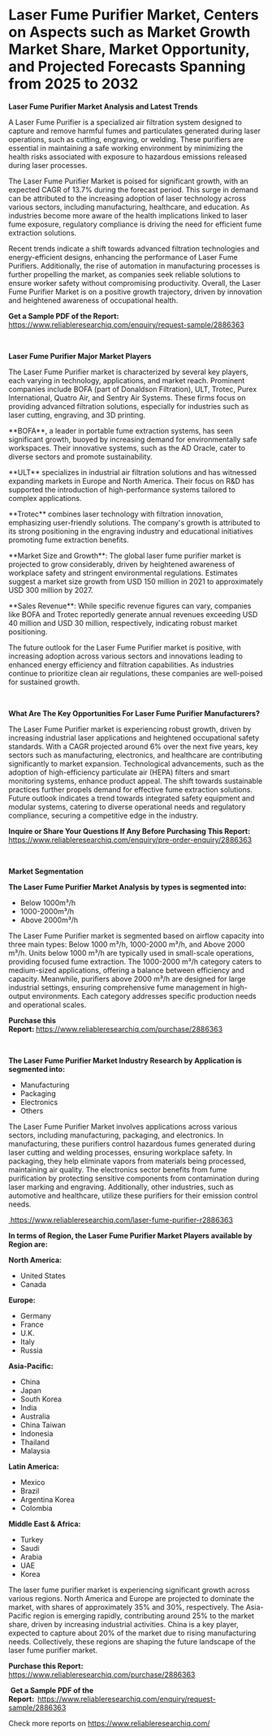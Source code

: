 <p><h1>Laser Fume Purifier Market, Centers on Aspects such as Market Growth Market Share, Market Opportunity, and Projected Forecasts Spanning from 2025 to 2032</h1></p><p><strong>Laser Fume Purifier Market Analysis and Latest Trends</strong></p>
<p><p>A Laser Fume Purifier is a specialized air filtration system designed to capture and remove harmful fumes and particulates generated during laser operations, such as cutting, engraving, or welding. These purifiers are essential in maintaining a safe working environment by minimizing the health risks associated with exposure to hazardous emissions released during laser processes.</p><p>The Laser Fume Purifier Market is poised for significant growth, with an expected CAGR of 13.7% during the forecast period. This surge in demand can be attributed to the increasing adoption of laser technology across various sectors, including manufacturing, healthcare, and education. As industries become more aware of the health implications linked to laser fume exposure, regulatory compliance is driving the need for efficient fume extraction solutions.</p><p>Recent trends indicate a shift towards advanced filtration technologies and energy-efficient designs, enhancing the performance of Laser Fume Purifiers. Additionally, the rise of automation in manufacturing processes is further propelling the market, as companies seek reliable solutions to ensure worker safety without compromising productivity. Overall, the Laser Fume Purifier Market is on a positive growth trajectory, driven by innovation and heightened awareness of occupational health.</p></p>
<p><strong>Get a Sample PDF of the Report:&nbsp;</strong> <a href="https://www.reliableresearchiq.com/enquiry/request-sample/2886363?utm_campaign=2455&utm_medium=2&utm_source=Github&utm_content=ia&utm_term=13032025&utm_id=laser-fume-purifier">https://www.reliableresearchiq.com/enquiry/request-sample/2886363</a></p>
<p>&nbsp;</p>
<p><strong>Laser Fume Purifier Major Market Players</strong></p>
<p><p>The Laser Fume Purifier market is characterized by several key players, each varying in technology, applications, and market reach. Prominent companies include BOFA (part of Donaldson Filtration), ULT, Trotec, Purex International, Quatro Air, and Sentry Air Systems. These firms focus on providing advanced filtration solutions, especially for industries such as laser cutting, engraving, and 3D printing.</p><p>**BOFA**, a leader in portable fume extraction systems, has seen significant growth, buoyed by increasing demand for environmentally safe workspaces. Their innovative systems, such as the AD Oracle, cater to diverse sectors and promote sustainability.</p><p>**ULT** specializes in industrial air filtration solutions and has witnessed expanding markets in Europe and North America. Their focus on R&D has supported the introduction of high-performance systems tailored to complex applications.</p><p>**Trotec** combines laser technology with filtration innovation, emphasizing user-friendly solutions. The company's growth is attributed to its strong positioning in the engraving industry and educational initiatives promoting fume extraction benefits.</p><p>**Market Size and Growth**: The global laser fume purifier market is projected to grow considerably, driven by heightened awareness of workplace safety and stringent environmental regulations. Estimates suggest a market size growth from USD 150 million in 2021 to approximately USD 300 million by 2027.</p><p>**Sales Revenue**: While specific revenue figures can vary, companies like BOFA and Trotec reportedly generate annual revenues exceeding USD 40 million and USD 30 million, respectively, indicating robust market positioning.</p><p>The future outlook for the Laser Fume Purifier market is positive, with increasing adoption across various sectors and innovations leading to enhanced energy efficiency and filtration capabilities. As industries continue to prioritize clean air regulations, these companies are well-poised for sustained growth.</p></p>
<p>&nbsp;</p>
<p><strong>What Are The Key Opportunities For Laser Fume Purifier Manufacturers?</strong></p>
<p><p>The Laser Fume Purifier market is experiencing robust growth, driven by increasing industrial laser applications and heightened occupational safety standards. With a CAGR projected around 6% over the next five years, key sectors such as manufacturing, electronics, and healthcare are contributing significantly to market expansion. Technological advancements, such as the adoption of high-efficiency particulate air (HEPA) filters and smart monitoring systems, enhance product appeal. The shift towards sustainable practices further propels demand for effective fume extraction solutions. Future outlook indicates a trend towards integrated safety equipment and modular systems, catering to diverse operational needs and regulatory compliance, securing a competitive edge in the industry.</p></p>
<p><strong>Inquire or Share Your Questions If Any Before Purchasing This Report:</strong> <a href="https://www.reliableresearchiq.com/enquiry/pre-order-enquiry/2886363?utm_campaign=2455&utm_medium=2&utm_source=Github&utm_content=ia&utm_term=13032025&utm_id=laser-fume-purifier">https://www.reliableresearchiq.com/enquiry/pre-order-enquiry/2886363</a></p>
<p>&nbsp;</p>
<p><strong>Market Segmentation</strong></p>
<p><strong>The Laser Fume Purifier Market Analysis by types is segmented into:</strong></p>
<p><ul><li>Below 1000m³/h</li><li>1000-2000m³/h</li><li>Above 2000m³/h</li></ul></p>
<p><p>The Laser Fume Purifier market is segmented based on airflow capacity into three main types: Below 1000 m³/h, 1000-2000 m³/h, and Above 2000 m³/h. Units below 1000 m³/h are typically used in small-scale operations, providing focused fume extraction. The 1000-2000 m³/h category caters to medium-sized applications, offering a balance between efficiency and capacity. Meanwhile, purifiers above 2000 m³/h are designed for large industrial settings, ensuring comprehensive fume management in high-output environments. Each category addresses specific production needs and operational scales.</p></p>
<p><strong>Purchase this Report:&nbsp;</strong><a href="https://www.reliableresearchiq.com/purchase/2886363?utm_campaign=2455&utm_medium=2&utm_source=Github&utm_content=ia&utm_term=13032025&utm_id=laser-fume-purifier">https://www.reliableresearchiq.com/purchase/2886363</a></p>
<p>&nbsp;</p>
<p><strong>The Laser Fume Purifier Market Industry Research by Application is segmented into:</strong></p>
<p><ul><li>Manufacturing</li><li>Packaging</li><li>Electronics</li><li>Others</li></ul></p>
<p><p>The Laser Fume Purifier Market involves applications across various sectors, including manufacturing, packaging, and electronics. In manufacturing, these purifiers control hazardous fumes generated during laser cutting and welding processes, ensuring workplace safety. In packaging, they help eliminate vapors from materials being processed, maintaining air quality. The electronics sector benefits from fume purification by protecting sensitive components from contamination during laser marking and engraving. Additionally, other industries, such as automotive and healthcare, utilize these purifiers for their emission control needs.</p></p>
<p><a href="https://www.reliableresearchiq.com/laser-fume-purifier-r2886363?utm_campaign=2455&utm_medium=2&utm_source=Github&utm_content=ia&utm_term=13032025&utm_id=laser-fume-purifier">&nbsp;https://www.reliableresearchiq.com/laser-fume-purifier-r2886363</a></p>
<p><strong>In terms of Region, the Laser Fume Purifier Market Players available by Region are:</strong></p>
<p>
    <p> <strong> North America: </strong>
        <ul>
            <li>United States</li>
            <li>Canada</li>
        </ul>
        </p> 
    <p> <strong> Europe: </strong>
        <ul>
            <li>Germany</li>
            <li>France</li>
            <li>U.K.</li>
            <li>Italy</li>
            <li>Russia</li>
        </ul>
        </p> 
    <p> <strong> Asia-Pacific: </strong>
        <ul>
            <li>China</li>
            <li>Japan</li>
            <li>South Korea</li>
            <li>India</li>
            <li>Australia</li>
            <li>China Taiwan</li>
            <li>Indonesia</li>
            <li>Thailand</li>
            <li>Malaysia</li>
        </ul>
        </p> 
    <p> <strong> Latin America: </strong>
        <ul>
            <li>Mexico</li>
            <li>Brazil</li>
            <li>Argentina Korea</li>
            <li>Colombia</li>
        </ul>
        </p> 
    <p> <strong> Middle East & Africa: </strong>
        <ul>
            <li>Turkey</li>
            <li>Saudi</li>
            <li>Arabia</li>
            <li>UAE</li>
            <li>Korea</li>
        </ul>
    </p>
    </p>
<p><p>The laser fume purifier market is experiencing significant growth across various regions. North America and Europe are projected to dominate the market, with shares of approximately 35% and 30%, respectively. The Asia-Pacific region is emerging rapidly, contributing around 25% to the market share, driven by increasing industrial activities. China is a key player, expected to capture about 20% of the market due to rising manufacturing needs. Collectively, these regions are shaping the future landscape of the laser fume purifier market.</p></p>
<p><strong>Purchase this Report: </strong><a href="https://www.reliableresearchiq.com/purchase/2886363?utm_campaign=2455&utm_medium=2&utm_source=Github&utm_content=ia&utm_term=13032025&utm_id=laser-fume-purifier">https://www.reliableresearchiq.com/purchase/2886363</a></p>
<p>&nbsp;<strong>Get a Sample PDF of the Report:&nbsp;&nbsp;</strong><a href="https://www.reliableresearchiq.com/enquiry/request-sample/2886363?utm_campaign=2455&utm_medium=2&utm_source=Github&utm_content=ia&utm_term=13032025&utm_id=laser-fume-purifier">https://www.reliableresearchiq.com/enquiry/request-sample/2886363</a></p>
<p><strong></strong></p>
<p>Check more reports on <a href="https://www.reliableresearchiq.com/?utm_campaign=2455&utm_medium=2&utm_source=Github&utm_content=ia&utm_term=13032025&utm_id=laser-fume-purifier">https://www.reliableresearchiq.com/</a></p>